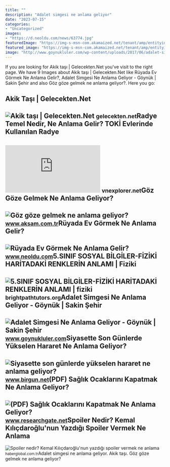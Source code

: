 ```yaml
---
title: ""
description: "Adalet simgesi ne anlama geliyor"
date: "2023-07-15"
categories:
- "Uncategorized"
images:
- "https://d.neoldu.com/news/63774.jpg"
featuredImage: "https://img-s-msn-com.akamaized.net/tenant/amp/entityid/AA17ylyo.img"
featured_image: "https://img-s-msn-com.akamaized.net/tenant/amp/entityid/AA17ylyo.img"
image: "http://www.goynukluler.com/wp-content/uploads/2017/06/adalet-simgesi-chp.jpg"
---
```


If you are looking for Akik taşı | Gelecekten.Net you've visit to the right page. We have 9 Images about Akik taşı | Gelecekten.Net like Rüyada Ev Görmek Ne Anlama Gelir?, Adalet Simgesi Ne Anlama Geliyor - Göynük | Sakin Şehir and also Göz göze gelmek ne anlama geliyor?. Here you go:

Akik Taşı | Gelecekten.Net
--------------------------

 ![Akik taşı | Gelecekten.Net](https://gelecekten.net/wp-content/uploads/2020/08/Akik-tasi.jpg) <small>gelecekten.net</small>Radye Temel Nedir, Ne Anlama Gelir? TOKİ Evlerinde Kullanılan Radye
-------------------------------------------------------------------

 ![Radye temel nedir, ne anlama gelir? TOKİ evlerinde kullanılan radye](https://img-s-msn-com.akamaized.net/tenant/amp/entityid/AA17ylyo.img) <small>vnexplorer.net</small>Göz Göze Gelmek Ne Anlama Geliyor?
----------------------------------

 ![Göz göze gelmek ne anlama geliyor?](https://img3.aksam.com.tr/imgsdisk/2020/04/08/t25_080420205eca15ca.jpg) <small>www.aksam.com.tr</small>Rüyada Ev Görmek Ne Anlama Gelir?
---------------------------------

 ![Rüyada Ev Görmek Ne Anlama Gelir?](https://d.neoldu.com/news/63774.jpg) <small>www.neoldu.com</small>5.SINIF SOSYAL BİLGİLER-FİZİKİ HARİTADAKİ RENKLERİN ANLAMI | Fiziki
-------------------------------------------------------------------

 ![5.SINIF SOSYAL BİLGİLER-FİZİKİ HARİTADAKİ RENKLERİN ANLAMI | fiziki](https://i.ytimg.com/vi/Ob_sRRhR2dI/maxresdefault.jpg) <small>brightpathtutors.org</small>Adalet Simgesi Ne Anlama Geliyor - Göynük | Sakin Şehir
-------------------------------------------------------

 ![Adalet Simgesi Ne Anlama Geliyor - Göynük | Sakin Şehir](http://www.goynukluler.com/wp-content/uploads/2017/06/adalet-simgesi-chp.jpg) <small>www.goynukluler.com</small>Siyasette Son Günlerde Yükselen Hararet Ne Anlama Geliyor?
----------------------------------------------------------

 ![Siyasette son günlerde yükselen hararet ne anlama geliyor?](https://static.birgun.net/resim/haber-detay-resim/2020/05/06/siyasette-son-gunlerde-yukselen-hararet-ne-anlama-geliyor-727669-5.jpg) <small>www.birgun.net</small>(PDF) Sağlık Ocaklarını Kapatmak Ne Anlama Geliyor?
---------------------------------------------------

 ![(PDF) Sağlık Ocaklarını Kapatmak Ne Anlama Geliyor?](https://i1.rgstatic.net/publication/333380895_Saglik_Ocaklarini_Kapatmak_Ne_Anlama_Geliyor/links/5ce991f9a6fdccc9ddcff0da/largepreview.png) <small>www.researchgate.net</small>Spoiler Nedir? Kemal Kılıçdaroğlu'nun Yazdığı Spoiler Vermek Ne Anlama
----------------------------------------------------------------------

 ![Spoiler nedir? Kemal Kılıçdaroğlu'nun yazdığı spoiler vermek ne anlama](https://i.haberglobal.com.tr/storage/haber/2020/07/01/spoiler-nedir-kemal-kilicdaroglu-nun-yazdigi-spoiler-vermek-ne-anlama-geliyor_1593614003.jpg) <small>haberglobal.com.tr</small>Adalet simgesi ne anlama geliyor. Akik taşı. Göz göze gelmek ne anlama geliyor?
